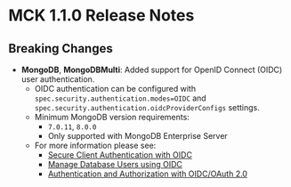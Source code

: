 # MCK 1.1.0 Release Notes

## Breaking Changes

* **MongoDB**, **MongoDBMulti**: Added support for OpenID Connect (OIDC) user authentication.
    * OIDC authentication can be configured with `spec.security.authentication.modes=OIDC` and `spec.security.authentication.oidcProviderConfigs` settings.
    * Minimum MongoDB version requirements:
        * `7.0.11`, `8.0.0`
        * Only supported with MongoDB Enterprise Server
    * For more information please see:
        * [Secure Client Authentication with OIDC](https://www.mongodb.com/docs/kubernetes/upcoming/tutorial/secure-client-connections/)
        * [Manage Database Users using OIDC](https://www.mongodb.com/docs/kubernetes/upcoming/manage-users/)
        * [Authentication and Authorization with OIDC/OAuth 2.0](https://www.mongodb.com/docs/manual/core/oidc/security-oidc/)
